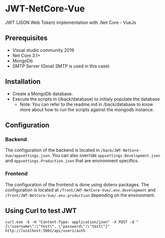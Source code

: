 # JWT-NetCore-Vue
JWT (JSON Web Token) implementation with .Net Core - VueJs

## Prerequisites
- Visual studio community 2019
- Net Core 3.1+
- MongoDb
- SMTP Server (Gmail SMTP is used in this case)

## Installation
- Create a MongoDb database.
- Execute the scripts in (/back/database) to initialy populate the database
  - Note: You can refer to the readme.md in /back/database to know more about how to run the scripts against the mongodb instance.

## Configuration

### Backend
The configuration of the backend is located in `/back/JWT-NetCore-Vue/appsettings.json`.
You can also override `appsettings.Development.json` and `appsettings.Production.json` that are environment specifics.

### Frontend
The configuration of the frontend is done using dotenv packages.
The configuration is located at `/front/JWT-NetCore-Vue/.env.development` and `/front/JWT-NetCore-Vue/.env.production` depending on the environment.

## Using Curl to test JWT
`curl.exe -k -H "Content-Type: application/json" -X POST -d "{\"username\":\"test\", \"password\":\"test\"}" http://localhost:5001/api/users/auth`
